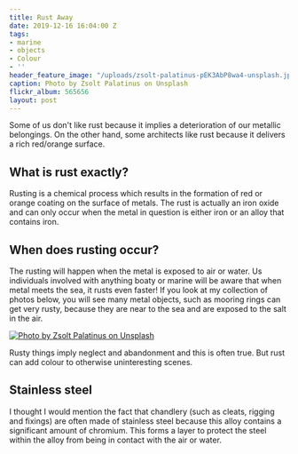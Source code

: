 ```yaml
---
title: Rust Away
date: 2019-12-16 16:04:00 Z
tags:
- marine
- objects
- Colour
- ''
header_feature_image: "/uploads/zsolt-palatinus-pEK3AbP8wa4-unsplash.jpg"
caption: Photo by Zsolt Palatinus on Unsplash
flickr_album: 565656
layout: post
---
```


Some of us don't like rust because it implies a deterioration of our metallic belongings. On the other hand, some architects like rust because it delivers a rich red/orange surface.

## What is rust exactly?

Rusting is a chemical process which results in the formation of red or orange coating on the surface of metals. The rust is actually an iron oxide and can only occur when the metal in question is either iron or an alloy that contains iron.

## When does rusting occur?

The rusting will happen when the metal is exposed to air or water.  Us individuals involved with anything boaty or marine will be aware that when metal meets the sea, it rusts even faster! If you look at my collection of photos below, you will see many metal objects, such as mooring rings can get very rusty, because they are near to the sea and are exposed to the salt in the air.

[![Photo by Zsolt Palatinus on Unsplash](/uploads/zsolt-palatinus-pEK3AbP8wa4-unsplash.jpg)](/uploads/zsolt-palatinus-pEK3AbP8wa4-unsplash.jpg)

Rusty things imply neglect and abandonment and this is often true. But rust can add colour to otherwise uninteresting scenes.

## Stainless steel

I thought I would mention the fact that chandlery (such as cleats, rigging and fixings) are often made of stainless steel because this alloy contains a significant amount of chromium. This forms a layer to protect the steel within the alloy from being in contact with the air or water.